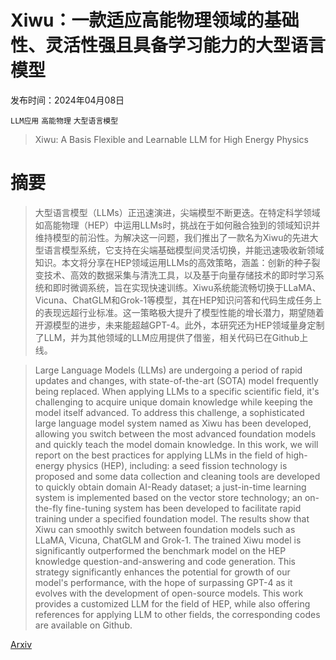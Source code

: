 # Xiwu：一款适应高能物理领域的基础性、灵活性强且具备学习能力的大型语言模型

发布时间：2024年04月08日

`LLM应用` `高能物理` `大型语言模型`

> Xiwu: A Basis Flexible and Learnable LLM for High Energy Physics

# 摘要

> 大型语言模型（LLMs）正迅速演进，尖端模型不断更迭。在特定科学领域如高能物理（HEP）中运用LLMs时，挑战在于如何融合独到的领域知识并维持模型的前沿性。为解决这一问题，我们推出了一款名为Xiwu的先进大型语言模型系统，它支持在尖端基础模型间灵活切换，并能迅速吸收新领域知识。本文将分享在HEP领域运用LLMs的高效策略，涵盖：创新的种子裂变技术、高效的数据采集与清洗工具，以及基于向量存储技术的即时学习系统和即时微调系统，旨在实现快速训练。Xiwu系统能流畅切换于LLaMA、Vicuna、ChatGLM和Grok-1等模型，其在HEP知识问答和代码生成任务上的表现远超行业标准。这一策略极大提升了模型性能的增长潜力，期望随着开源模型的进步，未来能超越GPT-4。此外，本研究还为HEP领域量身定制了LLM，并为其他领域的LLM应用提供了借鉴，相关代码已在Github上线。

> Large Language Models (LLMs) are undergoing a period of rapid updates and changes, with state-of-the-art (SOTA) model frequently being replaced. When applying LLMs to a specific scientific field, it's challenging to acquire unique domain knowledge while keeping the model itself advanced. To address this challenge, a sophisticated large language model system named as Xiwu has been developed, allowing you switch between the most advanced foundation models and quickly teach the model domain knowledge. In this work, we will report on the best practices for applying LLMs in the field of high-energy physics (HEP), including: a seed fission technology is proposed and some data collection and cleaning tools are developed to quickly obtain domain AI-Ready dataset; a just-in-time learning system is implemented based on the vector store technology; an on-the-fly fine-tuning system has been developed to facilitate rapid training under a specified foundation model. The results show that Xiwu can smoothly switch between foundation models such as LLaMA, Vicuna, ChatGLM and Grok-1. The trained Xiwu model is significantly outperformed the benchmark model on the HEP knowledge question-and-answering and code generation. This strategy significantly enhances the potential for growth of our model's performance, with the hope of surpassing GPT-4 as it evolves with the development of open-source models. This work provides a customized LLM for the field of HEP, while also offering references for applying LLM to other fields, the corresponding codes are available on Github.

[Arxiv](https://arxiv.org/abs/2404.08001)